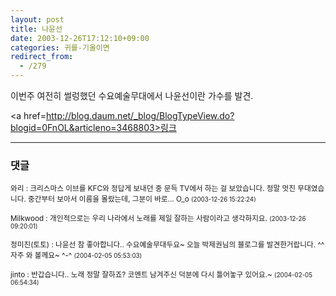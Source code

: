 ```yaml
---
layout: post
title: 나윤선
date: 2003-12-26T17:12:10+09:00
categories: 귀를-기울이면
redirect_from:
  - /279
---
```


이번주 여전히 썰렁했던 수요예술무대에서 나윤선이란 가수를 발견.

<a href=http://blog.daum.net/_blog/BlogTypeView.do?blogid=0FnOL&articleno=3468803>링크</a>

* * *

### 댓글



<!--- cmt:577 --->
<!--- mail: --->
<!--- parent:0 --->

<small>와리 : 크리스마스 이브를 KFC와 정답게 보내던 중 문득 TV에서 하는 걸 보았습니다. 정말 멋진 무대였습니다. 중간부터 보아서 이름을 몰랐는데, 그분이 바로... O_o <small>(2003-12-26 15:22:24)</small></small>


<!--- cmt:578 --->
<!--- mail: --->
<!--- parent:0 --->

<small>Milkwood : 개인적으로는 우리 나라에서 노래를 제일 잘하는 사람이라고 생각하지요. <small>(2003-12-26 09:20:01)</small></small>


<!--- cmt:579 --->
<!--- mail: --->
<!--- parent:0 --->

<small>정미진(토토) : 나윤선 참 좋아합니다.. 수요예술무대두요~ 오늘 박제권님의 블로그를 발견한거랍니다. ^^ 자주 와 볼께요~ ^-^ <small>(2004-02-05 05:53:03)</small></small>


<!--- cmt:580 --->
<!--- mail: --->
<!--- parent:0 --->

<small>jinto : 반갑습니다.. 노래 정말 잘하죠? 코멘트 남겨주신 덕분에 다시 틀어놓구 있어요.~ <small>(2004-02-05 06:54:34)</small></small>

